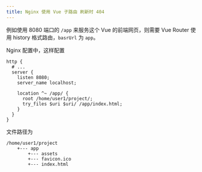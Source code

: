 ```yaml
---
title: Nginx 使用 Vue 子路由 刷新时 404
---
```


例如使用 8080 端口的 `/app` 来服务这个 Vue 的前端网页，则需要 Vue Router 使用 history 格式路由，`basrUrl` 为 `app`。

Nginx 配置中，这样配置

```nginx
http {
  # ...
  server {
    listen 8080;
    server_name localhost;

    location ^~ /app/ {
      root /home/user1/project/;
      try_files $uri $uri/ /app/index.html;
    }
  }
}
```

文件路径为

```
/home/user1/project
    +--- app
        +--- assets
        +--- favicon.ico
        +--- index.html
```

